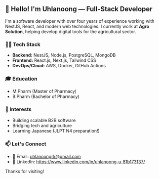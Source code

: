 ## 👋 Hello! I'm Uhlanoong — Full-Stack Developer

I'm a software developer with over four years of experience working with NestJS, React, and modern web technologies. 
I currently work at **Agro Solution**, helping develop digital tools for the agricultural sector.

### 🧑‍💻 Tech Stack
- **Backend:** NestJS, Node.js, PostgreSQL, MongoDB
- **Frontend:** React.js, Next.js, Tailwind CSS
- **DevOps/Cloud:** AWS, Docker, GitHub Actions

### 🎓 Education
- M.Pharm (Master of Pharmacy)  
- B.Pharm (Bachelor of Pharmacy)

### 🚀 Interests
- Building scalable B2B software
- Bridging tech and agriculture
- Learning Japanese (JLPT N4 preparation!)

### 📫 Let's Connect
- 📧 Email: uhlanoongrk@gmail.com
- 💼 LinkedIn: https://www.linkedin.com/in/uhlanoong-u-81b173137/

Thanks for visiting!

